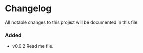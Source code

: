 # Changelog

All notable changes to this project will be documented in this file.

### Added

- v0.0.2 Read me file.